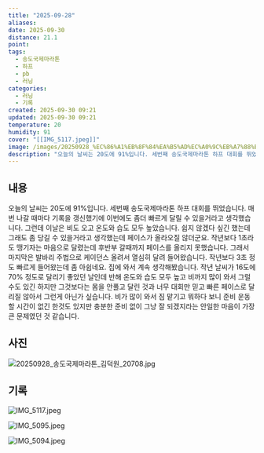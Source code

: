 ```yaml
---
title: "2025-09-28"
aliases:
date: 2025-09-30
distance: 21.1
point:
tags:
  - 송도국제마라톤
  - 하프
  - pb
  - 러닝
categories:
  - 러닝
  - 기록
created: 2025-09-30 09:21
updated: 2025-09-30 09:21
temperature: 20
humidity: 91
cover: "[[IMG_5117.jpeg]]"
image: /images/20250928_%EC%86%A1%EB%8F%84%EA%B5%AD%EC%A0%9C%EB%A7%88%EB%9D%BC%ED%86%A4_%EA%B9%80%EB%8D%95%EC%9B%90_20708.jpg
description: "오늘의 날씨는 20도에 91%입니다. 세번째 송도국제마라톤 하프 대회를 뛰었습니다. 매번 나갈 때마다 기록을 갱신했기에 이번에도 좀더 빠르게 달릴 수 있을거라고 생각했습니다. 그런데 이날은 비도 오고 온도와 습도 모두 높았습니다. 쉽지 않겠다 싶긴 했는데 그래도 좀 당길 수 있을거라고 "
---
```


## 내용
오늘의 날씨는 20도에 91%입니다.
세번째 송도국제마라톤 하프 대회를 뛰었습니다. 매번 나갈 때마다 기록을 갱신했기에 이번에도 좀더 빠르게 달릴 수 있을거라고 생각했습니다. 
그런데 이날은 비도 오고 온도와 습도 모두 높았습니다. 쉽지 않겠다 싶긴 했는데 그래도 좀 당길 수 있을거라고 생각했는데 페이스가 올라오질 않더군요. 작년보다 1초라도 땡기자는 마음으로 달렸는데 후반부 갈때까지 페이스를 올리지 못했습니다. 그래서 마지막은 발바리 주법으로 케이던스 올려서 열심히 달려 들어왔습니다. 작년보다 3초 정도 빠르게 들어왔는데 좀 아쉽네요.
집에 와서 계속 생각해봤습니다. 작년 날씨가 16도에 70% 정도로 달리기 좋았던 날인데 반해 온도와 습도 모두 높고 비까지 많이 와서 그럴 수도 있긴 하지만 그것보다는 몸을 안풀고 달린 것과 너무 대회만 믿고 빠른 페이스로  달리질 않아서 그런게 아닌가 싶습니다. 비가 많이 와서 짐 맡기고 뭐하다 보니 준비 운동할 시간이 없긴 한것도 있지만 충분한 준비 없이 그냥 잘 되겠지라는 안일한 마음이 가장 큰 문제였던 것 같습니다.
## 사진
![20250928_송도국제마라톤_김덕원_20708.jpg](/images/20250928_%EC%86%A1%EB%8F%84%EA%B5%AD%EC%A0%9C%EB%A7%88%EB%9D%BC%ED%86%A4_%EA%B9%80%EB%8D%95%EC%9B%90_20708.jpg)

## 기록
![IMG_5117.jpeg](/images/IMG_5117.jpeg)

![IMG_5095.jpeg](/images/IMG_5095.jpeg)

![IMG_5094.jpeg](/images/IMG_5094.jpeg)

